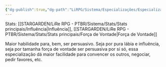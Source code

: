 ```yaml
---
{"dg-publish":true,"dg-path":"LiRPG/Sistema/Especializações/Especializações existentes/Persuasão.md","permalink":"/li-rpg/sistema/especializacoes/especializacoes-existentes/persuasao/","created":"2025-01-11T01:32:05.513-03:00","updated":"2025-01-12T02:34:55.305-03:00"}
---
```



Stats: [[STARGARDEN/LiRe RPG - PTBR/Sistema/Stats/Stats principais/Influência\|Influência]], [[STARGARDEN/LiRe RPG - PTBR/Sistema/Stats/Stats principais/Força de Vontade\|Força de Vontade]]

Maior habilidade para, bem, ser persuasivo. Seja por pura lábia e influência, seja por tamanha força de vontade ser persuasiva por si só, essa especialização dá maior facilidade para convencer os outros, negociar, pedir favores, etc.